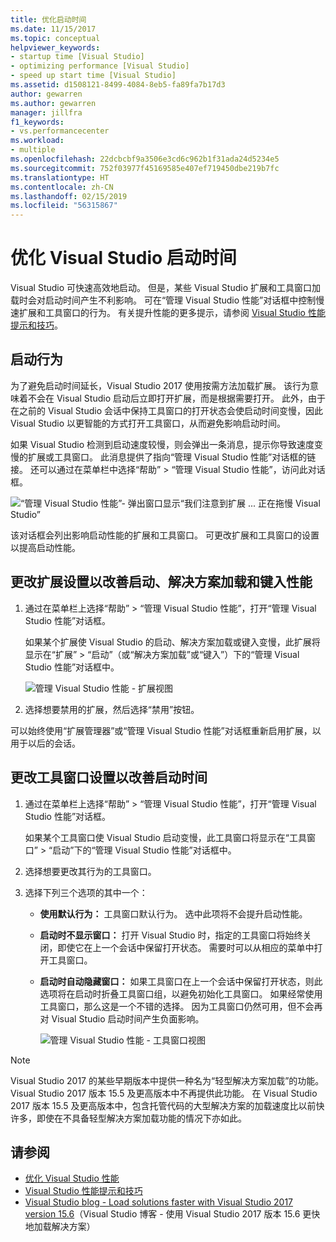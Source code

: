```yaml
---
title: 优化启动时间
ms.date: 11/15/2017
ms.topic: conceptual
helpviewer_keywords:
- startup time [Visual Studio]
- optimizing performance [Visual Studio]
- speed up start time [Visual Studio]
ms.assetid: d1508121-8499-4084-8eb5-fa89fa7b17d3
author: gewarren
ms.author: gewarren
manager: jillfra
f1_keywords:
- vs.performancecenter
ms.workload:
- multiple
ms.openlocfilehash: 22dcbcbf9a3506e3cd6c962b1f31ada24d5234e5
ms.sourcegitcommit: 752f03977f45169585e407ef719450dbe219b7fc
ms.translationtype: HT
ms.contentlocale: zh-CN
ms.lasthandoff: 02/15/2019
ms.locfileid: "56315867"
---
```

# <a name="optimize-visual-studio-startup-time"></a>优化 Visual Studio 启动时间

Visual Studio 可快速高效地启动。 但是，某些 Visual Studio 扩展和工具窗口加载时会对启动时间产生不利影响。 可在“管理 Visual Studio 性能”对话框中控制慢速扩展和工具窗口的行为。 有关提升性能的更多提示，请参阅 [Visual Studio 性能提示和技巧](../ide/visual-studio-performance-tips-and-tricks.md)。

## <a name="startup-behavior"></a>启动行为

为了避免启动时间延长，Visual Studio 2017 使用按需方法加载扩展。 该行为意味着不会在 Visual Studio 启动后立即打开扩展，而是根据需要打开。 此外，由于在之前的 Visual Studio 会话中保持工具窗口的打开状态会使启动时间变慢，因此 Visual Studio 以更智能的方式打开工具窗口，从而避免影响启动时间。

如果 Visual Studio 检测到启动速度较慢，则会弹出一条消息，提示你导致速度变慢的扩展或工具窗口。 此消息提供了指向“管理 Visual Studio 性能”对话框的链接。 还可以通过在菜单栏中选择“帮助” > “管理 Visual Studio 性能”，访问此对话框。

![“管理 Visual Studio 性能”- 弹出窗口显示“我们注意到扩展 ... 正在拖慢 Visual Studio”](../ide/media/vside_perfdialog_popup.png)

该对话框会列出影响启动性能的扩展和工具窗口。 可更改扩展和工具窗口的设置以提高启动性能。

## <a name="a-nameextensions-to-change-extension-settings-to-improve-startup-solution-load-and-typing-performance"></a><a name="extensions" />更改扩展设置以改善启动、解决方案加载和键入性能

1. 通过在菜单栏上选择“帮助” > “管理 Visual Studio 性能”，打开“管理 Visual Studio 性能”对话框。

    如果某个扩展使 Visual Studio 的启动、解决方案加载或键入变慢，此扩展将显示在“扩展” > “启动”（或“解决方案加载”或“键入”）下的“管理 Visual Studio 性能”对话框中。

    ![管理 Visual Studio 性能 - 扩展视图](../ide/media/vside_perfdialog_extensions.png)

2. 选择想要禁用的扩展，然后选择“禁用”按钮。

可以始终使用“扩展管理器”或“管理 Visual Studio 性能”对话框重新启用扩展，以用于以后的会话。

## <a name="a-nametool-windows-to-change-tool-window-settings-to-improve-startup-time"></a><a name="tool-windows" />更改工具窗口设置以改善启动时间

1. 通过在菜单栏上选择“帮助” > “管理 Visual Studio 性能”，打开“管理 Visual Studio 性能”对话框。

    如果某个工具窗口使 Visual Studio 启动变慢，此工具窗口将显示在“工具窗口” > “启动”下的“管理 Visual Studio 性能”对话框中。

2. 选择想要更改其行为的工具窗口。

3. 选择下列三个选项的其中一个：

   - **使用默认行为：** 工具窗口默认行为。 选中此项将不会提升启动性能。

   - **启动时不显示窗口：** 打开 Visual Studio 时，指定的工具窗口将始终关闭，即使它在上一个会话中保留打开状态。 需要时可以从相应的菜单中打开工具窗口。

   - **启动时自动隐藏窗口：** 如果工具窗口在上一个会话中保留打开状态，则此选项将在启动时折叠工具窗口组，以避免初始化工具窗口。 如果经常使用工具窗口，那么这是一个不错的选择。 因为工具窗口仍然可用，但不会再对 Visual Studio 启动时间产生负面影响。

     ![管理 Visual Studio 性能 - 工具窗口视图](../ide/media/vside_perfdialog_toolwindows.png)

> [!NOTE]
> Visual Studio 2017 的某些早期版本中提供一种名为“轻型解决方案加载”的功能。 Visual Studio 2017 版本 15.5 及更高版本中不再提供此功能。 在 Visual Studio 2017 版本 15.5 及更高版本中，包含托管代码的大型解决方案的加载速度比以前快许多，即使在不具备轻型解决方案加载功能的情况下亦如此。

## <a name="see-also"></a>请参阅

- [优化 Visual Studio 性能](../ide/optimize-visual-studio-performance.md)
- [Visual Studio 性能提示和技巧](../ide/visual-studio-performance-tips-and-tricks.md)
- [Visual Studio blog - Load solutions faster with Visual Studio 2017 version 15.6](https://devblogs.microsoft.com/visualstudio/load-solutions-faster-with-visual-studio-2017-version-15-6/)（Visual Studio 博客 - 使用 Visual Studio 2017 版本 15.6 更快地加载解决方案）